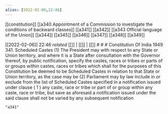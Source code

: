 ```yaml
---
alias: [2022-02-06,22:46]
---
```

[[constitution]] [[a340 Appointment of a Commission to investigate the conditions of backward classes]] [[a341]] [[a342]] [[a343 Official language of the Union]] [[a344]] [[a345]] [[a346]] [[a347]] [[a348]] [[a349]]

[[2022-02-06]] 22:46 _related_ [[]] | [[]] | [[]] # # #
Constitution Of India 1949
341. Scheduled Castes
(1) The President may with respect to any State or Union territory, and where it is a State after consultation with the Governor thereof, by public notification, specify the castes, races or tribes or parts of or groups within castes, races or tribes which shall for the purposes of this Constitution be deemed to be Scheduled Castes in relation to that State or Union territory, as the case may be
(2) Parliament may by law include in or exclude from the list of Scheduled Castes specified in a notification issued under clause ( 1 ) any caste, race or tribe or part of or group within any caste, race or tribe, but save as aforesaid a notification issued under the said clause shall not be varied by any subsequent notification

```query
"a341"
```